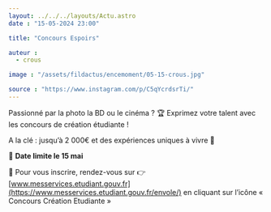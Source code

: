 ```yaml
---
layout: ../../../layouts/Actu.astro
date : "15-05-2024 23:00"

title: "Concours Espoirs"

auteur :
  - crous

image : "/assets/fildactus/encemoment/05-15-crous.jpg"

source : "https://www.instagram.com/p/C5qYcrdsrTi/"
---
```


Passionné par la photo la BD ou le cinéma ? 🏆 Exprimez votre talent avec les concours de création étudiante !

A la clé : jusqu’à 2 000€ et des expériences uniques à vivre 🤩

🔔 __Date limite le 15 mai__

📌 Pour vous inscrire, rendez-vous sur 👉 [www.messervices.etudiant.gouv.fr](https://www.messervices.etudiant.gouv.fr/envole/) en cliquant sur l’icône « Concours Création Etudiante »
